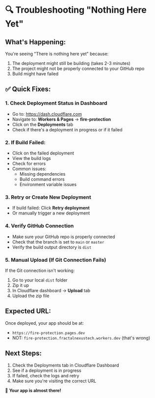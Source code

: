 # 🔍 **Troubleshooting "Nothing Here Yet"**

## **What's Happening:**
You're seeing "There is nothing here yet" because:
1. The deployment might still be building (takes 2-3 minutes)
2. The project might not be properly connected to your GitHub repo
3. Build might have failed

## **✅ Quick Fixes:**

### **1. Check Deployment Status in Dashboard**
- Go to: https://dash.cloudflare.com
- Navigate to: **Workers & Pages** → **fire-protection**
- Click on the **Deployments** tab
- Check if there's a deployment in progress or if it failed

### **2. If Build Failed:**
- Click on the failed deployment
- View the build logs
- Check for errors
- Common issues:
  - Missing dependencies
  - Build command errors
  - Environment variable issues

### **3. Retry or Create New Deployment**
- If build failed: Click **Retry deployment**
- Or manually trigger a new deployment

### **4. Verify GitHub Connection**
- Make sure your GitHub repo is properly connected
- Check that the branch is set to `main` or `master`
- Verify the build output directory is `dist`

### **5. Manual Upload (If Git Connection Fails)**
If the Git connection isn't working:
1. Go to your local `dist` folder
2. Zip it up
3. In Cloudflare dashboard → **Upload** tab
4. Upload the zip file

## **Expected URL:**
Once deployed, your app should be at:
- `https://fire-protection.pages.dev`
- NOT: `fire-protection.fractalnexustech.workers.dev` (that's wrong)

## **Next Steps:**
1. Check the Deployments tab in Cloudflare Dashboard
2. See if a deployment is in progress
3. If failed, check the logs and retry
4. Make sure you're visiting the correct URL

🚀 **Your app is almost there!**





